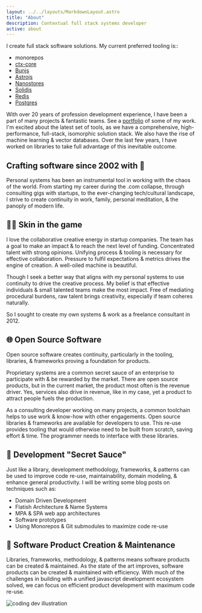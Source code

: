 ```yaml
---
layout: ../../layouts/MarkdownLayout.astro
title: "About"
description: Contextual full stack systems developer
active: about
---
```


I create full stack software solutions. My current preferred tooling is::

- monorepos
- [ctx-core](https://github.com/ctx-core/ctx-core)
- [Bunjs](https://github.com/ctx-core/ctx-core)
- [Astrojs](https://astro.build/)
- [Nanostores](https://github.com/nanostores/nanostores)
- [Solidjs](https://www.solidjs.com/)
- [Redis](https://redis.io/)
- [Postgres](https://www.postgresql.org/)

With over 20 years of profession development experience, I have been a part of many projects & fantastic teams. See a 
[portfolio](/portfolio) of some of my work. I'm excited about the latest set of tools, as we have a comprehensive, 
high-performance, full-stack, isomorphic solution stack. We also have the rise of machine learning & vector databases. 
Over the last few years, I have worked on libraries to take full advantage of this inevitable outcome.

## Crafting software since 2002 with 💖

Personal systems has been an instrumental tool in working with the chaos of the world. From starting my career 
during the .com collapse, through consulting gigs with startups, to the ever-changing tech/cultural landscape, I 
strive to create continuity in work, family, personal meditation, & the panoply of modern life.

## 👊🏼 Skin in the game

I love the collaborative creative energy in startup companies. The team has a goal to make an impact & to reach the 
next level of funding. Concentrated talent with strong opinions. Unifying process & tooling is necessary for 
effective collaboration. Pressure to fulfil expectations & metrics drives the engine of creation. A well-oiled 
machine is beautiful.

Though I seek a better way that aligns with my personal systems to use continuity to drive the creative process. My 
belief is that effective individuals & small talented teams make the most impact. Free of mediating procedural 
burdens, raw talent brings creativity, especially if team coheres naturally.

So I sought to create my own systems & work as a freelance consultant in 2012.

## 🌐 Open Source Software

Open source software creates continuity, particularly in the tooling, libraries, & frameworks proving a foundation 
for products.

Proprietary systems are a common secret sauce of an enterprise to participate with & be rewarded by the market. 
There are open source products, but in the current market, the product most often is the revenue driver. Yes, 
services also drive in revenue, like in my case, yet a product to attract people fuels the production. 

As a consulting developer working on many projects, a common toolchain helps to use work & know-how with other 
engagements. Open source libraries & frameworks are available for developers to use. This re-use provides tooling 
that would otherwise need to be built from scratch, saving effort & time. The programmer needs to interface with 
these libraries.

## 🍯 Development "Secret Sauce"

Just like a library, development methodology, frameworks, & patterns can be used to improve code re-use, 
maintainability, domain modeling, & enhance general productivity. I will be writing some blog posts on techniques 
such as:

- Domain Driven Development
- Flatish Architecture & Name Systems
- MPA & SPA web app architectures
- Software prototypes
- Using Monorepos & Git submodules to maximize code re-use

## 🚀 Software Product Creation & Maintenance

Libraries, frameworks, methodology, & patterns means software products can be created & maintained. As the state of 
the art improves, software products can be created & maintained with efficiency. With much of the challenges in 
building with a unified javascript development ecosystem solved, we can focus on efficient product development with 
maximum code re-use.

<!--
## 🗓 Flatish Architecture & Name Systems

Abstraction is used to organize software libraries. 

> There are only two hard things in Computer Science: cache invalidation and naming things.
> -- Phil Karlton

Naming conventions are much loved to bring organization & familiarity to a codebase. Javascript is a flexible & 
dynamic language. The community has largely settled on camelCase name convention to join words. Yet camelCase has 
some disadvantages. For one, the case of a word can change depending on where it is located in the variable name. 
The first word is lower case while subsequent words are Upper Case. When maintaining a codebase, global searches are 
commonly used. 

## 🌙 Divination

Writing software effectively is creating a logic model that a machine can execute. The interface between the 
programmer & the machine. Similar to writing, programming allows one to organize an ontology using abstractions. The 
executable software provides feedback on the logical consistency of the model. If there are logic issues, there are 
bugs. With tools such as type systems, tests, & validations, the software will result in errors.

The programmer can build on the creations of others, using the interface the other programmer created.

## Identity

Artists are mostly identified by their creations, drawing the audience to know them. 
-->
<div>
	<img src="/assets/images/dev.svg" class="sm:w-1/2 mx-auto" alt="coding dev illustration">
</div>
